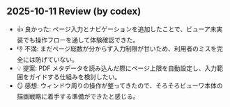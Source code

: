## 2025-10-11 Review (by codex)
- 👍 良かった: ページ入力とナビゲーションを追加したことで、ビューア未実装でも操作フローを通して体験確認できた。
- 👎 不満: まだページ総数が分からず入力制限が甘いため、利用者のミスを完全には防げていない。
- 💡 提案: PDF メタデータを読み込んだ際にページ上限を自動設定し、入力範囲をガイドする仕組みを検討したい。
- 🪞 感想: ウィンドウ周りの操作が整ってきたので、そろそろビューワ本体の描画戦略に着手する準備ができたと感じる。
